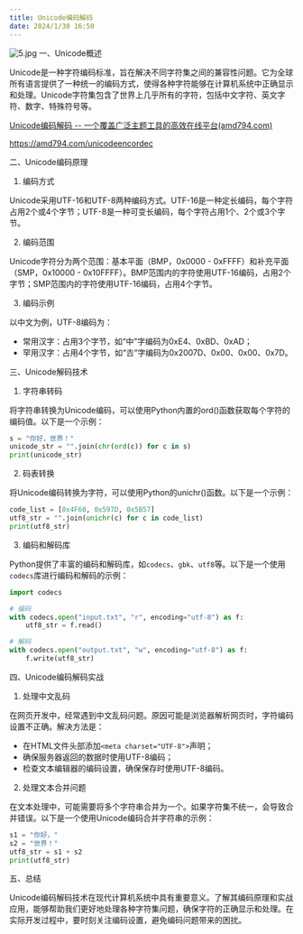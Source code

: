 ```yaml
---
title: Unicode编码解码
date: 2024/1/30 16:50
---
```



![5.jpg](https://p6-juejin.byteimg.com/tos-cn-i-k3u1fbpfcp/e551f97852ce4d37922913ff9d5608e1~tplv-k3u1fbpfcp-jj-mark:0:0:0:0:q75.image#?w=1024&h=1024&s=218827&e=jpg&b=c8d5e6)
一、Unicode概述

Unicode是一种字符编码标准，旨在解决不同字符集之间的兼容性问题。它为全球所有语言提供了一种统一的编码方式，使得各种字符能够在计算机系统中正确显示和处理。Unicode字符集包含了世界上几乎所有的字符，包括中文字符、英文字符、数字、特殊符号等。

[Unicode编码解码 -- 一个覆盖广泛主题工具的高效在线平台(amd794.com)](https://amd794.com/unicodeencordec)

https://amd794.com/unicodeencordec

二、Unicode编码原理

1. 编码方式

Unicode采用UTF-16和UTF-8两种编码方式。UTF-16是一种定长编码，每个字符占用2个或4个字节；UTF-8是一种可变长编码，每个字符占用1个、2个或3个字节。

2. 编码范围

Unicode字符分为两个范围：基本平面（BMP，0x0000 - 0xFFFF）和补充平面（SMP，0x10000 - 0x10FFFF）。BMP范围内的字符使用UTF-16编码，占用2个字节；SMP范围内的字符使用UTF-16编码，占用4个字节。

3. 编码示例

以中文为例，UTF-8编码为：

- 常用汉字：占用3个字节，如“中”字编码为0xE4、0xBD、0xAD；
- 罕用汉字：占用4个字节，如“𠮷”字编码为0x2007D、0x00、0x00、0x7D。

三、Unicode解码技术

1. 字符串转码

将字符串转换为Unicode编码，可以使用Python内置的ord()函数获取每个字符的编码值。以下是一个示例：

```python
s = "你好，世界！"
unicode_str = "".join(chr(ord(c)) for c in s)
print(unicode_str)
```

2. 码表转换

将Unicode编码转换为字符，可以使用Python的unichr()函数。以下是一个示例：

```python
code_list = [0x4F60, 0x597D, 0x5B57]
utf8_str = "".join(unichr(c) for c in code_list)
print(utf8_str)
```

3. 编码和解码库

Python提供了丰富的编码和解码库，如`codecs`、`gbk`、`utf8`等。以下是一个使用`codecs`库进行编码和解码的示例：

```python
import codecs

# 编码
with codecs.open("input.txt", "r", encoding="utf-8") as f:
    utf8_str = f.read()

# 解码
with codecs.open("output.txt", "w", encoding="utf-8") as f:
    f.write(utf8_str)
```

四、Unicode编码解码实战

1. 处理中文乱码

在网页开发中，经常遇到中文乱码问题。原因可能是浏览器解析网页时，字符编码设置不正确。解决方法是：

- 在HTML文件头部添加`<meta charset="UTF-8">`声明；
- 确保服务器返回的数据时使用UTF-8编码；
- 检查文本编辑器的编码设置，确保保存时使用UTF-8编码。

2. 处理文本合并问题

在文本处理中，可能需要将多个字符串合并为一个。如果字符集不统一，会导致合并错误。以下是一个使用Unicode编码合并字符串的示例：

```python
s1 = "你好，"
s2 = "世界！"
utf8_str = s1 + s2
print(utf8_str)
```

五、总结

Unicode编码解码技术在现代计算机系统中具有重要意义。了解其编码原理和实战应用，能够帮助我们更好地处理各种字符集问题，确保字符的正确显示和处理。在实际开发过程中，要时刻关注编码设置，避免编码问题带来的困扰。
